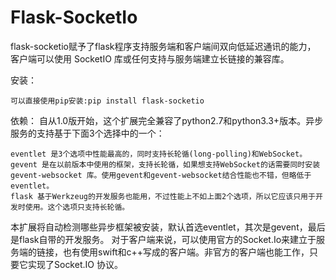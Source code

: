 # Flask-SocketIo
flask-socketio赋予了flask程序支持服务端和客户端间双向低延迟通讯的能力，
客户端可以使用 SocketIO 库或任何支持与服务端建立长链接的兼容库。

安装：

    可以直接使用pip安装:pip install flask-socketio
    
依赖：
    自从1.0版开始，这个扩展完全兼容了python2.7和python3.3+版本。异步服务的支持基于下面3个选择中的一个：

    eventlet 是3个选项中性能最高的，同时支持长轮循(long-polling)和WebSocket。
    gevent 是在以前版本中使用的框架，支持长轮循，如果想支持WebSocket的话需要同时安装gevent-websocket 库。使用gevent和gevent-websocket结合性能也不错，但略低于eventlet。
    flask 基于Werkzeug的开发服务也能用，不过性能上不如上面2个选项，所以它应该只用于开发时使用。这个选项只支持长轮循。

本扩展将自动检测哪些异步框架被安装，默认首选eventlet，其次是gevent，最后是flask自带的开发服务。
对于客户端来说，可以使用官方的Socket.Io来建立于服务端的链接，也有使用swift和c++写成的客户端。非官方的客户端也能工作，只要它实现了Socket.IO 协议。
